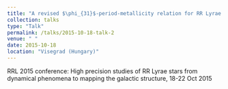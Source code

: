 ```yaml
---
title: "A revised $\phi_{31}$-period-metallicity relation for RR Lyrae stars"
collection: talks
type: "Talk"
permalink: /talks/2015-10-18-talk-2
venue: " "
date: 2015-10-18
location: "Visegrad (Hungary)"
---
```


RRL 2015 conference: High precision studies of RR Lyrae stars from dynamical phenomena to mapping the galactic structure, 18-22 Oct 2015

